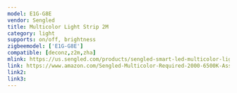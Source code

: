 ```yaml
---
model: E1G-G8E
vendor: Sengled
title: Multicolor Light Strip 2M
category: light
supports: on/off, brightness
zigbeemodel: ['E1G-G8E']
compatible: [deconz,z2m,zha]
mlink: https://us.sengled.com/products/sengled-smart-led-multicolor-light-strip
link: https://www.amazon.com/Sengled-Multicolor-Required-2000-6500K-Assistant/dp/B07QD2SGDB
link2: 
link3: 
---
```

